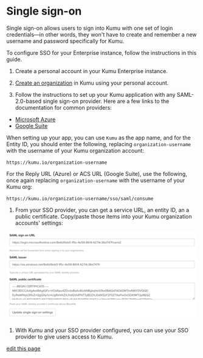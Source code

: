 # Single sign-on

Single sign-on allows users to sign into Kumu with one set of login credentials—in other words, they won't have to create and remember a new username and password specifically for Kumu.

To configure SSO for your Enterprise instance, follow the instructions in this guide.


1. Create a personal account in your Kumu Enterprise instance.

1. [Create an organization](/guides/organizations.html) in Kumu using your personal account.

1. Follow the instructions to set up your Kumu application with any SAML-2.0-based single sign-on provider. Here are a few links to the documentation for common providers:
  - [Microsoft Azure](https://docs.microsoft.com/en-us/azure/active-directory/manage-apps/configure-single-sign-on-non-gallery-applications)
  - [Google Suite](https://support.google.com/a/answer/6087519?hl=en)

  When setting up your app, you can use `Kumu` as the app name, and for the Entity ID, you should enter the following, replacing `organization-username` with the username of your Kumu organization account:

  ```
  https://kumu.io/organization-username
  ```

  For the Reply URL (Azure) or ACS URL (Google Suite), use the following, once again replacing `organization-username` with the username of your Kumu org:

  ```
  https://kumu.io/organization-username/sso/saml/consume
  ```

1. From your SSO provider, you can get a service URL, an entity ID, an a public certificate. Copy/paste those items into your Kumu organization accounts' settings:

  ![Kumu Enterprise SSO settings](/images/enterprise-sso.png)

1. With Kumu and your SSO provider configured, you can use your SSO provider to give users access to Kumu.


<span class="edit-link"><a href="https://github.com/kumu/docs/blob/master/enterprise/single-sign-on.md" target="_blank"><i class="fa fa-github"></i> edit this page</a></span>
